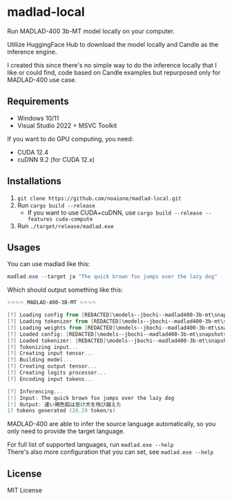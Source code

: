 # madlad-local

Run MADLAD-400 3b-MT model locally on your computer.

Utilize HuggingFace Hub to download the model locally and Candle as the inference engine.

I created this since there's no simple way to do the inference locally that I like or could find,
code based on Candle examples but repurposed only for MADLAD-400 use case.

## Requirements
- Windows 10/11
- Visual Studio 2022 + MSVC Toolkit

If you want to do GPU computing, you need:
- CUDA 12.4
- cuDNN 9.2 (for CUDA 12.x)

## Installations
1. `git clone https://github.com/noaione/madlad-local.git`
2. Run `cargo build --release`
   - If you want to use CUDA+cuDNN, use `cargo build --release --features cuda-compute`
3. Run `./target/release/madlad.exe`

## Usages

You can use madlad like this:
```ps1
madlad.exe --target ja "The quick brown fox jumps over the lazy dog"
```

Which should output something like this:
```ps1
✨✨✨✨ MADLAD-400-3B-MT ✨✨✨✨

[?] Loading config from [REDACTED]\models--jbochi--madlad400-3b-mt\snapshots\bb45f1851bf13a0b8f4fcd9ecadf2cdb7cf22439\config.json
[?] Loading tokenizer from [REDACTED]\models--jbochi--madlad400-3b-mt\snapshots\bb45f1851bf13a0b8f4fcd9ecadf2cdb7cf22439\tokenizer.json
[?] Loading weights from [REDACTED]\models--jbochi--madlad400-3b-mt\snapshots\bb45f1851bf13a0b8f4fcd9ecadf2cdb7cf22439\model-q4k.gguf
[?] Loaded config: [REDACTED]\models--jbochi--madlad400-3b-mt\snapshots\bb45f1851bf13a0b8f4fcd9ecadf2cdb7cf22439\config.json
[?] Loaded tokenizer: [REDACTED]\models--jbochi--madlad400-3b-mt\snapshots\bb45f1851bf13a0b8f4fcd9ecadf2cdb7cf22439\tokenizer.json
[?] Tokenizing input...
[?] Creating input tensor...
[?] Building model...
[?] Creating output tensor...
[?] Creating logits processor...
[?] Encoding input tokens...

[?] Inferencing...
[!] Input: The quick brown fox jumps over the lazy dog
[!] Output: 速い褐色狐は怠け犬を飛び越えた
17 tokens generated (28.29 token/s)
```

MADLAD-400 are able to infer the source language automatically, so you only need to provide the target language.

For full list of supported languages, run `madlad.exe --help`<br />
There's also more configuration that you can set, see `madlad.exe --help`

## License

MIT License
